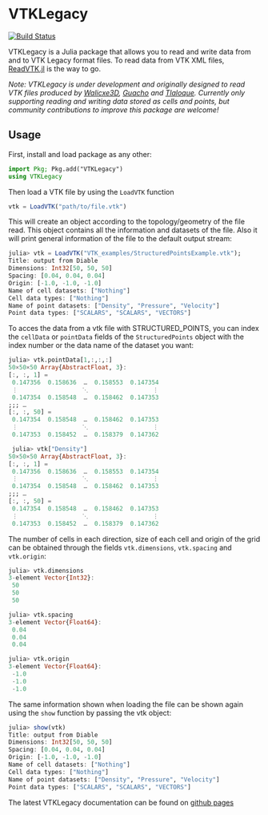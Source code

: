 # VTKLegacy

[![Build Status](https://github.com/LAlbertoA/VTKLegacy.jl/actions/workflows/CI.yml/badge.svg?branch=main)](https://github.com/LAlbertoA/VTKLegacy.jl/actions/workflows/CI.yml?query=branch%3Amain)

VTKLegacy is a Julia package that allows you to read and write data from and to VTK Legacy format files. To read data from VTK XML files, [ReadVTK.jl](https://github.com/JuliaVTK/ReadVTK.jl) is the way to go.

*Note: VTKLegacy is under development and originally designed to read VTK files produced by [Walicxe3D](https://github.com/meithan/walicxe3d), [Guacho](https://github.com/esquivas/guacho) and [Tlaloque]().
Currently only supporting reading and writing data stored as cells and points, but community contributions to improve this package are welcome!*

## Usage

First, install and load package as any other:
```julia
import Pkg; Pkg.add("VTKLegacy")
using VTKLegacy
```
Then load a VTK file by using the `LoadVTK` function
```julia
vtk = LoadVTK("path/to/file.vtk")
```
This will create an object according to the topology/geometry of the file read. This object contains all the information and datasets of the file. Also it will print general information of the file to the default output stream:

```julia
julia> vtk = LoadVTK("VTK_examples/StructuredPointsExample.vtk");
Title: output from Diable
Dimensions: Int32[50, 50, 50]
Spacing: [0.04, 0.04, 0.04]
Origin: [-1.0, -1.0, -1.0]
Name of cell datasets: ["Nothing"]
Cell data types: ["Nothing"]
Name of point datasets: ["Density", "Pressure", "Velocity"]
Point data types: ["SCALARS", "SCALARS", "VECTORS"]
```

To acces the data from a vtk file with STRUCTURED_POINTS, you can index the `cellData` or `pointData` fields of the `StructuredPoints` object with the index number or the data name of the dataset you want:

```julia
julia> vtk.pointData[1,:,:,:]
50×50×50 Array{AbstractFloat, 3}:
[:, :, 1] =
 0.147356  0.158636  …  0.158553  0.147354
 ⋮                  ⋱                  ⋮
 0.147354  0.158548  …  0.158462  0.147353
;;; …
[:, :, 50] =
 0.147354  0.158548  …  0.158462  0.147353
 ⋮                  ⋱                  ⋮
 0.147353  0.158452  …  0.158379  0.147362

 julia> vtk["Density"]
50×50×50 Array{AbstractFloat, 3}:
[:, :, 1] =
 0.147356  0.158636  …  0.158553  0.147354
 ⋮                  ⋱                  ⋮
 0.147354  0.158548  …  0.158462  0.147353
;;; …
[:, :, 50] =
 0.147354  0.158548  …  0.158462  0.147353
 ⋮                  ⋱                  ⋮
 0.147353  0.158452  …  0.158379  0.147362
```

The number of cells in each direction, size of each cell and origin of the grid can be obtained through the fields `vtk.dimensions`, `vtk.spacing` and `vtk.origin`:

```julia
julia> vtk.dimensions
3-element Vector{Int32}:
 50
 50
 50

julia> vtk.spacing
3-element Vector{Float64}:
 0.04
 0.04
 0.04

julia> vtk.origin
3-element Vector{Float64}:
 -1.0
 -1.0
 -1.0
```
The same information shown when loading the file can be shown again using the `show` function by passing the vtk object:

```julia
julia> show(vtk)
Title: output from Diable
Dimensions: Int32[50, 50, 50]
Spacing: [0.04, 0.04, 0.04]
Origin: [-1.0, -1.0, -1.0]
Name of cell datasets: ["Nothing"]
Cell data types: ["Nothing"]
Name of point datasets: ["Density", "Pressure", "Velocity"]
Point data types: ["SCALARS", "SCALARS", "VECTORS"]
```

The latest VTKLegacy documentation can be found on [github pages](https://lalbertoa.github.io/VTKLegacy.jl)